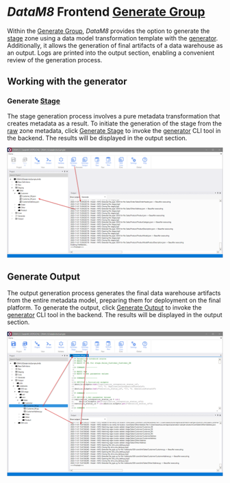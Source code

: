 # _DataM8_ Frontend [Generate Group](../frontend.md#generate-group)

Within the [Generate Group](../frontend.md#generate-group), _DataM8_ provides the option to generate the [stage](../../metadatamodel/zones/stage.md) zone using a data model transformation template with the [generator](../../generator/generator.md). Additionally, it allows the generation of final artifacts of a data warehouse as an output. Logs are printed into the output section, enabling a convenient review of the generation process.

## Working with the generator

### Generate [Stage](../../metadatamodel/zones/stage.md#entity-definition)

The stage generation process involves a pure metadata transformation that creates metadata as a result. To initiate the generation of the stage from the [raw](../../metadatamodel/zones/raw.md#entity-definition) zone metadata, click [Generate Stage](../frontend.md#generate-stage) to invoke the [generator](../../generator/generator.md) CLI tool in the backend. The results will be displayed in the output section.

![Generate Stage](../../assets/images/generate_stage.png)

## Generate Output

The output generation process generates the final data warehouse artifacts from the entire metadata model, preparing them for deployment on the final platform. To generate the output, click [Generate Output](../frontend.md#generate-output) to invoke the [generator](../../generator/generator.md) CLI tool in the backend. The results will be displayed in the output section.

![Generate Output](../../assets/images/generate_output.png)
